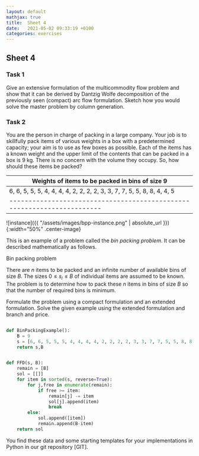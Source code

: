 ```yaml
---
layout: default
mathjax: true
title:  Sheet 4
date:   2021-05-02 09:33:19 +0100
categories: exercises 
---
```


## Sheet 4


### Task 1

Give an extensive formulation of the multicommodity flow problem and
show that it can be derived by Dantzig Wolfe decomposition of the
previously seen (compact) arc flow formulation. Sketch how you would
solve the master problem by column generation.



### Task 2


You are the person in charge of packing in a large company. Your job
is to skillfully pack items of various weights in a box with a
predetermined capacity; your aim is to use as few boxes as
possible. Each of the items has a known weight and the upper limit of
the contents that can be packed in a box is 9 kg. There is no concern
with the volume they occupy. So, how should these items be packed?

|Weights of items to be packed in bins of size 9|
|-----------------------------------------------------------------------|
|6, 6, 5, 5, 5, 4, 4, 4, 4, 2, 2, 2, 2, 3, 3, 7, 7, 5, 5, 8, 8, 4, 4, 5|
|-----------------------------------------------------------------------|




![instance]({{ "/assets/images/bpp-instance.png" | absolute_url }}){:width="50%" .center-image}


This is an example of a problem called the *bin packing problem*. It can
be described mathematically as follows.

Bin packing problem

There are $n$ items to be packed and an infinite number of available bins
of size $B$. The sizes $0\leq s_i \leq B$ of individual items are assumed to be
known. The problem is to determine how to pack these $n$ items in bins of
size $B$ so that the number of required bins is minimum.

Formulate the problem using a compact formulation and an extended
formulation. Solve the given example using the extended formulation and
branch and price. 

<!--
In the GIT repository you find:

- A template for the compact formulation: `compact.py`.

- A template for the extended formulation with delayed column generation: `extended_template.py`
-->





```python

def BinPackingExample():
    B = 9
    s = [6, 6, 5, 5, 5, 4, 4, 4, 4, 2, 2, 2, 2, 3, 3, 7, 7, 5, 5, 8, 8, 4, 4, 5]
    return s,B


def FFD(s, B):
    remain = [B]
    sol = [[]]
    for item in sorted(s, reverse=True):
        for j,free in enumerate(remain):
            if free >= item:
                remain[j] -= item
                sol[j].append(item)
                break
        else:
            sol.append([item])
            remain.append(B-item)
    return sol

```

You find these data and some starting templates for your implementations in Python in our git repository [GIT].
